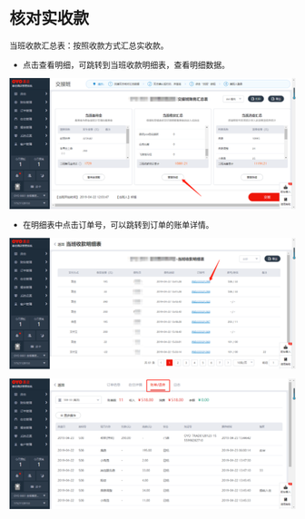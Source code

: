 # 核对实收款

 当班收款汇总表：按照收款方式汇总实收款。

* 点击查看明细，可跳转到当班收款明细表，查看明细数据。

![](../../../.gitbook/assets/image%20%28560%29.png)

* 在明细表中点击订单号，可以跳转到订单的账单详情。

![](../../../.gitbook/assets/image%20%28867%29.png)

![](../../../.gitbook/assets/image%20%2897%29.png)

